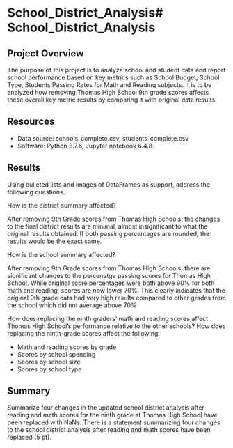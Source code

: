 # School_District_Analysis# School_District_Analysis

## Project Overview
The purpose of this project is to analyze school and student data and report school performance based on key metrics such as School Budget, School Type, Students Passing Rates for Math and Reading subjects. It is to be analyzed how removing Thomas High School 9th grade scores affects these overall key metric results by comparing it with original data results.

## Resources
- Data source: schools_complete.csv, students_complete.csv
- Software: Python 3.7.6, Jupyter notebook 6.4.8

## Results
Using bulleted lists and images of DataFrames as support, address the following questions.

How is the district summary affected?

After removing 9th Grade scores from Thomas High Schools, the changes to the final district results are minimal, almost insignificant to what the original results obtained. If both passing percentages are rounded, the results would be the exact same.


How is the school summary affected?

After removing 9th Grade scores from Thomas High Schools, there are significant changes to the percenatge passing scores for Thomas High School. While original score percentages were both above 90% for both math and reading, scores are now lower 70%. This clearly indicates that the original 9th grade data had very high results compared to other grades from the school which did not average above 70%

How does replacing the ninth graders’ math and reading scores affect Thomas High School’s performance relative to the other schools?
How does replacing the ninth-grade scores affect the following:
- Math and reading scores by grade
- Scores by school spending
- Scores by school size
- Scores by school type

## Summary
Summarize four changes in the updated school district analysis after reading and math scores for the ninth grade at Thomas High School have been replaced with NaNs.
There is a statement summarizing four changes to the school district analysis after reading and math scores have been replaced (5 pt).
